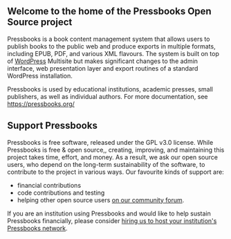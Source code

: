 ## Welcome to the home of the Pressbooks Open Source project

Pressbooks is a book content management system that allows users to publish books to the public web and produce exports in multiple formats, including EPUB, PDF, and various XML flavours. The system is built on top of [WordPress](https://github.com/WordPress/WordPress) Multisite but makes significant changes to the admin interface, web presentation layer and export routines of a standard WordPress installation. 

Pressbooks is used by educational institutions, academic presses, small publishers, as well as individual authors. For more documentation, see https://pressbooks.org/

## Support Pressbooks

Pressbooks is free software, released under the GPL v3.0 license. While Pressbooks is free & open source,, creating, improving, and maintaining this project takes time, effort, and money. As a result, we ask our open source users, who depend on the long-term sustainability of the software, to contribute to the project in various ways. Our favourite kinds of support are:
* financial contributions
* code contributions and testing
* helping other open source users [on our community forum](https://pressbooks.community).

If you are an institution using Pressbooks and would like to help sustain Pressbooks financially, please consider [hiring us to host your institution's Pressbooks network](https://pressbooks.com/for-educational-institutions/).
